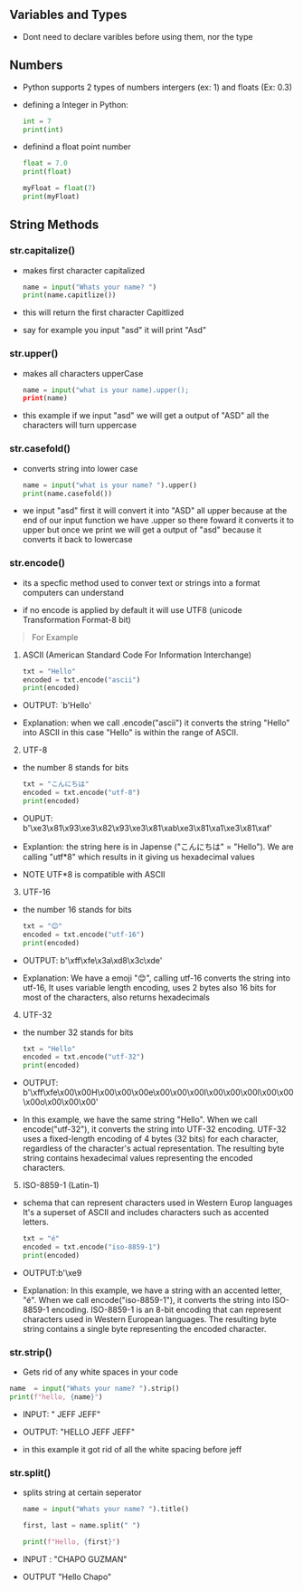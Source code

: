 ## Variables and Types

* Dont need to declare varibles before using them, nor the type

## Numbers

* Python supports 2 types of numbers intergers (ex: 1) and floats (Ex: 0.3)

* defining a Integer in Python:

  ```Python
  int = 7
  print(int)
  ```

* definind a float point number

  ```Python
  float = 7.0
  print(float)
  ```

  ```Python
  myFloat = float(7)
  print(myFloat)
  ```

## String Methods

### str.capitalize()

* makes first character capitalized

  ```Python
  name = input("Whats your name? ")
  print(name.capitlize())
  ```

* this will return the first character Capitlized

* say for example you input "asd" it will print "Asd"

### str.upper()

* makes all characters upperCase

  ```Python
  name = input("what is your name).upper();
  print(name)
  ```

* this example if we input "asd" we will get a output of "ASD" all the characters will turn uppercase

### str.casefold()

* converts string into lower case

  ```Python
  name = input("what is your name? ").upper()
  print(name.casefold())
  ```

* we input "asd" first it will convert it into "ASD" all upper because at the end of our input function we have .upper so there foward it converts it to upper but once we print we will get a output of "asd" because it converts it back to lowercase

### str.encode()

* its a specfic method used to conver text or strings into a format computers can understand

* if no encode is applied by default it will use UTF8 (unicode Transformation Format-8 bit)

> For Example

1. ASCII (American Standard Code For Information Interchange)

   ```Python
   txt = "Hello"
   encoded = txt.encode("ascii")
   print(encoded)
   ```

* OUTPUT: `b'Hello'

* Explanation: when we call .encode("ascii") it converts the string "Hello" into ASCII in this case "Hello" is within the range of ASCII.

2. UTF-8

* the number 8 stands for bits

  ```Python
  txt = "こんにちは"
  encoded = txt.encode("utf-8")
  print(encoded)
  ```

* OUPUT: b'\xe3\x81\x93\xe3\x82\x93\xe3\x81\xab\xe3\x81\xa1\xe3\x81\xaf'
* Explantion: the string here is in Japense ("こんにちは" = "Hello"). We are calling "utf\*8" which results in it giving us hexadecimal values

* NOTE UTF\*8 is compatible with ASCII

3. UTF-16

* the number 16 stands for bits

  ```Python
  txt = "😊"
  encoded = txt.encode("utf-16")
  print(encoded)
  ```

* OUTPUT: b'\xff\xfe\x3a\xd8\x3c\xde'
* Explanation: We have a emoji "😊", calling utf-16 converts the string into utf-16, It uses variable length encoding, uses 2 bytes also 16 bits for most of the characters, also returns hexadecimals

4. UTF-32

* the number 32 stands for bits

  ```Python
  txt = "Hello"
  encoded = txt.encode("utf-32")
  print(encoded)
  ```

* OUTPUT: b'\xff\xfe\x00\x00H\x00\x00\x00e\x00\x00\x00l\x00\x00\x00l\x00\x00\x00o\x00\x00\x00'

* In this example, we have the same string "Hello". When we call encode("utf-32"), it converts the string into UTF-32 encoding. UTF-32 uses a fixed-length encoding of 4 bytes (32 bits) for each character, regardless of the character's actual representation. The resulting byte string contains hexadecimal values representing the encoded characters.

5. ISO-8859-1 (Latin-1)

* schema that can represent characters used in Western Europ languages It's a superset of ASCII and includes characters such as accented letters.

    ```Python
    txt = "é"
    encoded = txt.encode("iso-8859-1")
    print(encoded)
    ```
* OUTPUT:b'\xe9
 * Explanation: In this example, we have a string with an accented letter, "é". When we call encode("iso-8859-1"), it converts the string into ISO-8859-1 encoding. ISO-8859-1 is an 8-bit encoding that can represent characters used in Western European languages. The resulting byte string contains a single byte representing the encoded character.


 ### str.strip()

 * Gets rid of any white spaces in your code 

  ``` Python
  name  = input("Whats your name? ").strip()
  print(f"hello, {name}")
  ```

* INPUT: "      JEFF JEFF"
* OUTPUT: "HELLO JEFF JEFF"

* in this example it got rid of all the white spacing before jeff


### str.split()

* splits string at certain seperator

  ```Python
  name = input("Whats your name? ").title()

  first, last = name.split(" ")

  print(f"Hello, {first}")
  ```
* INPUT : "CHAPO GUZMAN" 
* OUTPUT "Hello Chapo" 